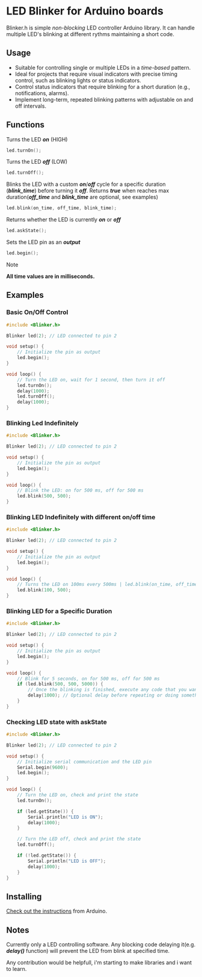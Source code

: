 # LED Blinker for Arduino boards

Blinker.h is simple *non-blocking* LED controller Arduino library. It can handle multiple LED's blinking at different rythms maintaining a short code.

## Usage
- Suitable for controlling single or multiple LEDs in a *time-based* pattern.
- Ideal for projects that require visual indicators with precise timing control, such as blinking lights or status indicators.
- Control status indicators that require blinking for a short duration (e.g., notifications, alarms).
- Implement long-term, repeated blinking patterns with adjustable on and off intervals.

## Functions
Turns the LED ***on*** (HIGH)
```cpp
led.turnOn();
```

Turns the LED ***off*** (LOW)
```cpp
led.turnOff();
```

Blinks the LED with a custom ***on***/***off*** cycle for a specific duration (***blink_time***) before turning it ***off***. Returns ***true*** when reaches max duration(***off_time*** and ***blink_time*** are optional, see examples)
```cpp
led.blink(on_time, off_time, blink_time);
```

Returns whether the LED is currently ***on*** or ***off***
```cpp
led.askState();
```

Sets the LED pin as an ***output***
```cpp
led.begin();
```

> [!NOTE]
> **All time values are in milliseconds.**

## Examples

### Basic On/Off Control
```cpp
#include <Blinker.h>

Blinker led(2); // LED connected to pin 2

void setup() {
    // Initialize the pin as output
    led.begin();
}

void loop() {
    // Turn the LED on, wait for 1 second, then turn it off
    led.turnOn();  
    delay(1000);   
    led.turnOff(); 
    delay(1000);   
}
```

### Blinking Led Indefinitely
```cpp
#include <Blinker.h>

Blinker led(2); // LED connected to pin 2

void setup() {
    // Initialize the pin as output
    led.begin();
}

void loop() {
    // Blink the LED: on for 500 ms, off for 500 ms
    led.blink(500, 500); 
}
```

### Blinking LED Indefinitely with different on/off time
``` cpp
#include <Blinker.h>

Blinker led(2); // LED connected to pin 2

void setup() {
    // Initialize the pin as output
    led.begin();
}

void loop() {
    // Turns the LED on 100ms every 500ms | led.blink(on_time, off_time)
    led.blink(100, 500); 
}
```


### Blinking LED for a Specific Duration
```cpp
#include <Blinker.h>

Blinker led(2); // LED connected to pin 2

void setup() {
    // Initialize the pin as output
    led.begin();
}

void loop() {
    // Blink for 5 seconds, on for 500 ms, off for 500 ms
    if (led.blink(500, 500, 5000)) {  
        // Once the blinking is finished, execute any code that you want
        delay(1000); // Optional delay before repeating or doing something else
    }
}
```

### Checking LED state with askState
```cpp
#include <Blinker.h>

Blinker led(2); // LED connected to pin 2

void setup() {
    // Initialize serial communication and the LED pin
    Serial.begin(9600); 
    led.begin();
}

void loop() {
    // Turn the LED on, check and print the state
    led.turnOn();  

    if (led.getState()) {
        Serial.println("LED is ON");
        delay(1000);
    }

    // Turn the LED off, check and print the state
    led.turnOff();  

    if (!led.getState()) {
        Serial.println("LED is OFF");
        delay(1000);
    }
}
```

## Installing

[Check out the instructions](https://www.arduino.cc/en/Guide/Libraries) from Arduino.

## Notes
Currently only a LED controlling software. Any blocking code delaying it(e.g. ***delay()*** function) will prevent the LED from blink at specified time.

Any contribution would be helpfull, i'm starting to make libraries and i want to learn.